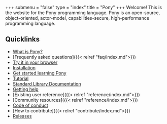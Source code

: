 +++
submenu = "false"
type = "index"
title = "Pony"
+++
Welcome! This is the website for the Pony programming language. Pony is an open-source, object-oriented, actor-model, capabilities-secure, high-performance programming language.  

## Quicklinks

- [What is Pony?](https://www.ponylang.org/discover/#what-is-pony)
- [Frequently asked questions]({{< relref "faq/index.md">}})
- [Try it in your browser](https://playground.ponylang.org/)
- [Installation](https://github.com/ponylang/ponyc/blob/master/README.md#installation)
- [Get started learning Pony](https://www.ponylang.org/learn/)
- [Tutorial](https://tutorial.ponylang.org/)
- [Standard Library Documentation](https://stdlib.ponylang.org/)
- [Getting help](https://www.ponylang.org/learn/#getting-help)
- [Existing user reference]({{< relref "reference/index.md">}})
- [Community resources]({{< relref "reference/index.md">}})
- [Code of conduct](https://www.ponylang.org/community/code-of-conduct/)
- [How to contribute]({{< relref "contribute/index.md">}})
- [Releases](https://www.ponylang.org/categories/release)

